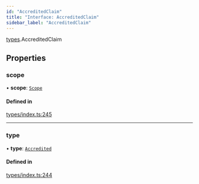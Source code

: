 ```yaml
---
id: "AccreditedClaim"
title: "Interface: AccreditedClaim"
sidebar_label: "AccreditedClaim"
---
```


[types](../../../modules/Types/Types.md).AccreditedClaim

## Properties

### scope

• **scope**: [`Scope`](../Scope/Scope.md)

#### Defined in

[types/index.ts:245](https://github.com/PolymeshAssociation/polymesh-sdk/blob/720afb69c/src/types/index.ts#L245)

___

### type

• **type**: [`Accredited`](../../../enums/Types/ClaimType/ClaimType.md#accredited)

#### Defined in

[types/index.ts:244](https://github.com/PolymeshAssociation/polymesh-sdk/blob/720afb69c/src/types/index.ts#L244)
